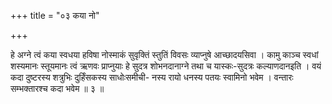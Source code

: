 +++
title = "०३ कया नो"

+++

हे अग्ने त्वं कया स्वधया हविषा नोस्माकं सुवृक्तिं स्तुतिं विवसः व्याप्नुषे आच्छादयसिवा । कामु काञ्च स्वधां शस्यमानः स्तूयमानः त्वं ऋणवः प्राप्नुयाः हे सुदत्र शोभनदानाग्ने तथा च यास्कः-सुदत्रः कल्याणदानइति । वयं कदा दुष्टरस्य शत्रुभिः दुर्हिंसकस्य साधोःसमीची- नस्य रायो धनस्य पतयः स्वामिनो भवेम । वन्तारः सम्भक्तारश्च कदा भवेम ॥ ३ ॥